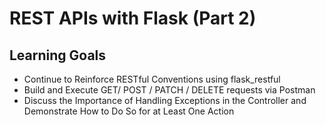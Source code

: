 #  REST APIs with Flask (Part 2)
## Learning Goals
* Continue to Reinforce RESTful Conventions using flask_restful
* Build and Execute GET/ POST / PATCH / DELETE requests via Postman
* Discuss the Importance of Handling Exceptions in the Controller and Demonstrate How to Do So for at Least One Action